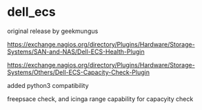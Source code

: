 # dell_ecs
original release by geekmungus

https://exchange.nagios.org/directory/Plugins/Hardware/Storage-Systems/SAN-and-NAS/Dell-ECS-Health-Plugin

https://exchange.nagios.org/directory/Plugins/Hardware/Storage-Systems/Others/Dell-ECS-Capacity-Check-Plugin

added python3 compatibility

freepsace check, and icinga range capability for capacyity check
